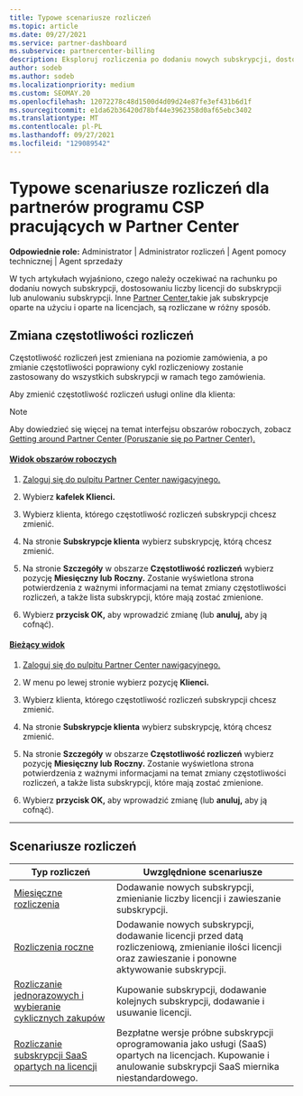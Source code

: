 ```yaml
---
title: Typowe scenariusze rozliczeń
ms.topic: article
ms.date: 09/27/2021
ms.service: partner-dashboard
ms.subservice: partnercenter-billing
description: Eksploruj rozliczenia po dodaniu nowych subskrypcji, dostosowaniu liczby licencji lub anulowaniu subskrypcji. Zobacz, czym różnią się subskrypcje oparte na użyciu i na licencjach.
author: sodeb
ms.author: sodeb
ms.localizationpriority: medium
ms.custom: SEOMAY.20
ms.openlocfilehash: 12072278c48d1500d4d09d24e87fe3ef431b6d1f
ms.sourcegitcommit: e1da62b36420d78bf44e3962358d0af65ebc3402
ms.translationtype: MT
ms.contentlocale: pl-PL
ms.lasthandoff: 09/27/2021
ms.locfileid: "129089542"
---
```

# <a name="common-billing-scenarios-for-csp-program-partners-working-in-partner-center"></a>Typowe scenariusze rozliczeń dla partnerów programu CSP pracujących w Partner Center

**Odpowiednie role:** Administrator | Administrator rozliczeń | Agent pomocy technicznej | Agent sprzedaży

W tych artykułach wyjaśniono, czego należy oczekiwać na rachunku po dodaniu nowych subskrypcji, dostosowaniu liczby licencji do subskrypcji lub anulowaniu subskrypcji. Inne [Partner Center,](./billing-basics.md)takie jak subskrypcje oparte na użyciu i oparte na licencjach, są rozliczane w różny sposób.

## <a name="change-billing-frequency"></a>Zmiana częstotliwości rozliczeń

Częstotliwość rozliczeń jest zmieniana na poziomie zamówienia, a po zmianie częstotliwości poprawiony cykl rozliczeniowy zostanie zastosowany do wszystkich subskrypcji w ramach tego zamówienia.

Aby zmienić częstotliwość rozliczeń usługi online dla klienta:

> [!NOTE]
> Aby dowiedzieć się więcej na temat interfejsu obszarów roboczych, zobacz [Getting around Partner Center (Poruszanie się po Partner Center).](get-around-partner-center.md#turn-workspaces-on-and-off)

#### <a name="workspaces-view"></a>[Widok obszarów roboczych](#tab/workspaces-view)

1. [Zaloguj się do pulpitu Partner Center nawigacyjnego.](https://partner.microsoft.com/dashboard/home)

2. Wybierz **kafelek Klienci.**

3. Wybierz klienta, którego częstotliwość rozliczeń subskrypcji chcesz zmienić.

4. Na stronie **Subskrypcje klienta** wybierz subskrypcję, którą chcesz zmienić.

5. Na stronie **Szczegóły** w obszarze **Częstotliwość rozliczeń** wybierz pozycję **Miesięczny lub** **Roczny.** Zostanie wyświetlona strona potwierdzenia z ważnymi informacjami na temat zmiany częstotliwości rozliczeń, a także lista subskrypcji, które mają zostać zmienione.

6. Wybierz **przycisk OK,** aby wprowadzić zmianę (lub **anuluj,** aby ją cofnąć).

#### <a name="current-view"></a>[Bieżący widok](#tab/current-view)

1. [Zaloguj się do pulpitu Partner Center nawigacyjnego.](https://partner.microsoft.com/dashboard/home)

2. W menu po lewej stronie wybierz pozycję **Klienci.**

3. Wybierz klienta, którego częstotliwość rozliczeń subskrypcji chcesz zmienić.

4. Na stronie **Subskrypcje klienta** wybierz subskrypcję, którą chcesz zmienić.

5. Na stronie **Szczegóły** w obszarze **Częstotliwość rozliczeń** wybierz pozycję **Miesięczny lub** **Roczny.** Zostanie wyświetlona strona potwierdzenia z ważnymi informacjami na temat zmiany częstotliwości rozliczeń, a także lista subskrypcji, które mają zostać zmienione.

6. Wybierz **przycisk OK,** aby wprowadzić zmianę (lub **anuluj,** aby ją cofnąć).

* * *

## <a name="billing-scenarios"></a>Scenariusze rozliczeń

| Typ rozliczeń | Uwzględnione scenariusze |
| --------------- | ----------------- |
| [Miesięczne rozliczenia](common-billing-scenarios-monthly.md) | Dodawanie nowych subskrypcji, zmienianie liczby licencji i zawieszanie subskrypcji. |
| [Rozliczenia roczne](common-billing-scenarios-annual.md) | Dodawanie nowych subskrypcji, dodawanie licencji przed datą rozliczeniową, zmienianie ilości licencji oraz zawieszanie i ponowne aktywowanie subskrypcji. |
| [Rozliczanie jednorazowych i wybieranie cyklicznych zakupów](common-billing-scenarios-onetime-recurring.md) | Kupowanie subskrypcji, dodawanie kolejnych subskrypcji, dodawanie i usuwanie licencji. |
| [Rozliczanie subskrypcji SaaS opartych na licencji](common-billing-scenarios-saas.md) | Bezpłatne wersje próbne subskrypcji oprogramowania jako usługi (SaaS) opartych na licencjach. Kupowanie i anulowanie subskrypcji SaaS miernika niestandardowego. |